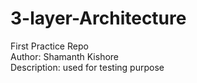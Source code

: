# 3-layer-Architecture
First Practice Repo
<br>Author: Shamanth Kishore
<br>Description:  used for testing purpose
